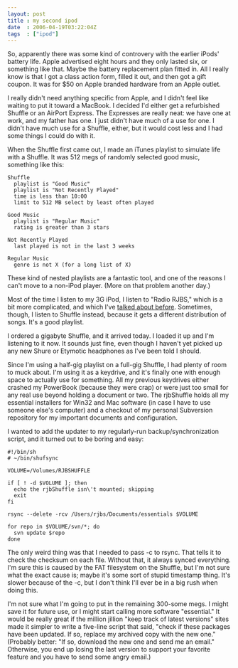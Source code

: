 ```yaml
---
layout: post
title : my second ipod
date  : 2006-04-19T03:22:04Z
tags  : ["ipod"]
---
```

So, apparently there was some kind of controvery with the earlier iPods'
battery life.  Apple advertised eight hours and they only lasted six, or
something like that.  Maybe the battery replacement plan fitted in.  All I
really know is that I got a class action form, filled it out, and then got a
gift coupon.  It was for $50 on Apple branded hardware from an Apple outlet.

I really didn't need anything specific from Apple, and I didn't feel like
waiting to put it toward a MacBook.  I decided I'd either get a refurbished
Shuffle or an AirPort Express.  The Expresses are really neat:  we have one at
work, and my father has one.  I just didn't have much of a use for one.  I
didn't have much use for a Shuffle, either, but it would cost less and I had
some things I could do with it.

When the Shuffle first came out, I made an iTunes playlist to simulate life
with a Shuffle.  It was 512 megs of randomly selected good music, something
like this:

    Shuffle
      playlist is "Good Music"
      playlist is "Not Recently Played"
      time is less than 10:00
      limit to 512 MB select by least often played

    Good Music
      playlist is "Regular Music"
      rating is greater than 3 stars

    Not Recently Played
      last played is not in the last 3 weeks

    Regular Music
      genre is not X (for a long list of X)

These kind of nested playlists are a fantastic tool, and one of the reasons I
can't move to a non-iPod player.  (More on that problem another day.)

Most of the time I listen to my 3G iPod, I listen to "Radio RJBS," which is a
bit more complicated, and which I've [talked about
before](http://rjbs.manxome.org/rubric/entry/577).  Sometimes, though, I listen
to Shuffle instead, because it gets a different distribution of songs.  It's a
good playlist.

I ordered a gigabyte Shuffle, and it arrived today.  I loaded it up and I'm
listening to it now.  It sounds just fine, even though I haven't yet picked up
any new Shure or Etymotic headphones as I've been told I should.

Since I'm using a half-gig playlist on a full-gig Shuffle, I had plenty of room
to muck about.  I'm using it as a keydrive, and it's finally one with enough
space to actually use for something.  All my previous keydrives either crashed
my PowerBook (because they were crap) or were just too small for any real use
beyond holding a document or two.  The rjbShuffle holds all my essential
installers for Win32 and Mac software (in case I have to use someone else's
computer) and a checkout of my personal Subversion repository for my important
documents and configuration.

I wanted to add the updater to my regularly-run backup/synchronization script,
and it turned out to be boring and easy:

    #!/bin/sh
    # ~/bin/shufsync

    VOLUME=/Volumes/RJBSHUFFLE

    if [ ! -d $VOLUME ]; then
      echo the rjbShuffle isn\'t mounted; skipping
      exit
    fi

    rsync --delete -rcv /Users/rjbs/Documents/essentials $VOLUME

    for repo in $VOLUME/svn/*; do
      svn update $repo
    done

The only weird thing was that I needed to pass -c to rsync.  That tells it to
check the checksum on each file.  Without that, it always synced everything.
I'm sure this is caused by the FAT filesystem on the Shuffle, but I'm not sure
what the exact cause is; maybe it's some sort of stupid timestamp thing.  It's
slower because of the -c, but I don't think I'll ever be in a big rush when
doing this.

I'm not sure what I'm going to put in the remaining 300-some megs.  I might
save it for future use, or I might start calling more software "essential."  It
would be really great if the million jillion "keep track of latest versions"
sites made it simpler to write a five-line script that said, "check if these
packages have been updated.  If so, replace my archived copy with the new one."
(Probably better: "If so, download the new one and send me an email."
Otherwise, you end up losing the last version to support your favorite feature
and you have to send some angry email.)

